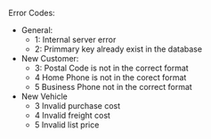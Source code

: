 Error Codes:
  - General:
      - 1: Internal server error
      - 2: Primmary key already exist in the database
  - New Customer:
      - 3: Postal Code is not in the correct format
      - 4 Home Phone is not in the corect format
      - 5 Business Phone not in the correct format
  - New Vehicle
      - 3 Invalid purchase cost
      - 4 Invalid freight cost
      - 5 Invalid list price
